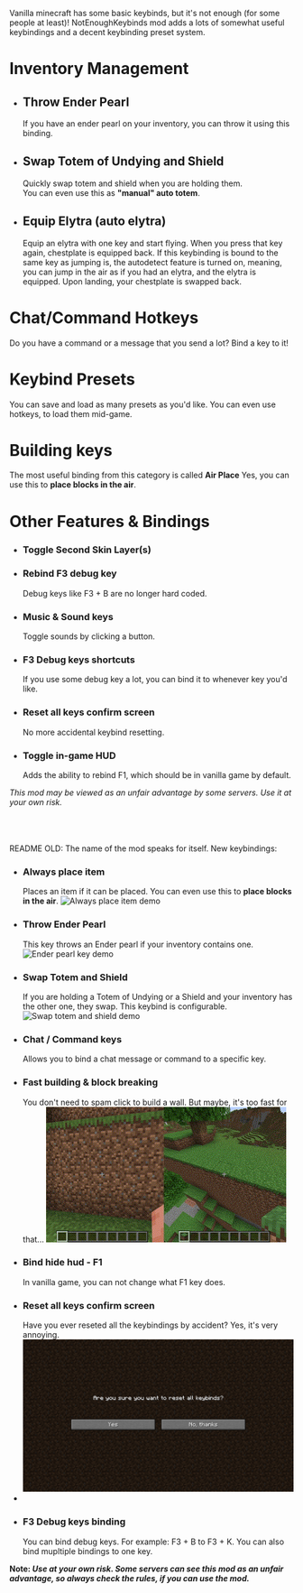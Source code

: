 Vanilla minecraft has some basic keybinds, but it's not enough (for some people at least)!
NotEnoughKeybinds mod adds a lots of somewhat useful keybindings and a decent keybinding preset system.

# Inventory Management

- ## Throw Ender Pearl
  If you have an ender pearl on your inventory, you can throw it using this binding.
- ## Swap Totem of Undying and Shield
  Quickly swap totem and shield when you are holding them. <br>You can even use this as **"manual" auto totem**.
- ## Equip Elytra (auto elytra)
  Equip an elytra with one key and start flying. When you press that key again, chestplate is equipped back. If this
  keybinding is bound to the same key as jumping is, the autodetect feature is turned on, meaning, you can jump in the
  air as if you had an elytra, and the elytra is equipped. Upon landing, your chestplate is swapped back.

# Chat/Command Hotkeys

Do you have a command or a message that you send a lot? Bind a key to it!

# Keybind Presets

You can save and load as many presets as you'd like. You can even use hotkeys, to load them mid-game.

# Building keys

The most useful binding from this category is called **Air Place** Yes, you can use this to **place blocks in the air**.

# Other Features & Bindings

- ### Toggle Second Skin Layer(s)
- ### Rebind F3 debug key
  Debug keys like F3 + B are no longer hard coded.
- ### Music & Sound keys
  Toggle sounds by clicking a button.
- ### F3 Debug keys shortcuts
  If you use some debug key a lot, you can bind it to whenever key you'd like.
- ### Reset all keys confirm screen
  No more accidental keybind resetting.
- ### Toggle in-game HUD
  Adds the ability to rebind F1, which should be in vanilla game by default.


_This mod may be viewed as an unfair advantage by some servers. Use it at your own risk._

<br>
<br>
<br>
README OLD:
The name of the mod speaks for itself. New keybindings:

- ### Always place item
  Places an item if it can be placed. You can even use this to **place blocks in the air**.
  ![Always place item demo](https://github.com/Sn0wix/Not-Enough-Keybinds/blob/master/media/Always%20Place%20item.gif?raw=true)
- ### Throw Ender Pearl
  This key throws an Ender pearl if your inventory contains one.
  ![Ender pearl key demo](https://github.com/Sn0wix/Not-Enough-Keybinds/blob/master/media/Throw%20Ender%20pearl%20key.gif?raw=true)
- ### Swap Totem and Shield
  If you are holding a Totem of Undying or a Shield and your inventory has the other one, they swap. This keybind is
  configurable.
  ![Swap totem and shield demo](https://github.com/Sn0wix/Not-Enough-Keybinds/blob/master/media/Totem%20and%20shield%20swap.gif?raw=true)
- ### Chat / Command keys
  Allows you to bind a chat message or command to a specific key.
- ### Fast building & block breaking
  You don't need to spam click to build a wall. But maybe, it's too fast for that...
  ![Fast building demo](https://github.com/Sn0wix/Not-Enough-Keybinds/blob/master/media/Fast%20block%20breaking%20and%20building.gif?raw=true)
- ### Bind hide hud - F1
  In vanilla game, you can not change what F1 key does.
- ### Reset all keys confirm screen
  Have you ever reseted all the keybindings by accident? Yes, it's very annoying.
  ![Reset all keybinds confirm screen](https://github.com/Sn0wix/Not-Enough-Keybinds/blob/master/media/Reset%20all%20keybinds%20-%20confirm%20screen.png?raw=true)
-
- ### F3 Debug keys binding
  You can bind debug keys. For example: F3 + B to F3 + K. You can also bind mupltiple bindings to one key.

**Note: _Use at your own risk. Some servers can see this mod as an unfair advantage, so always check the rules, if you
can use the mod._**
